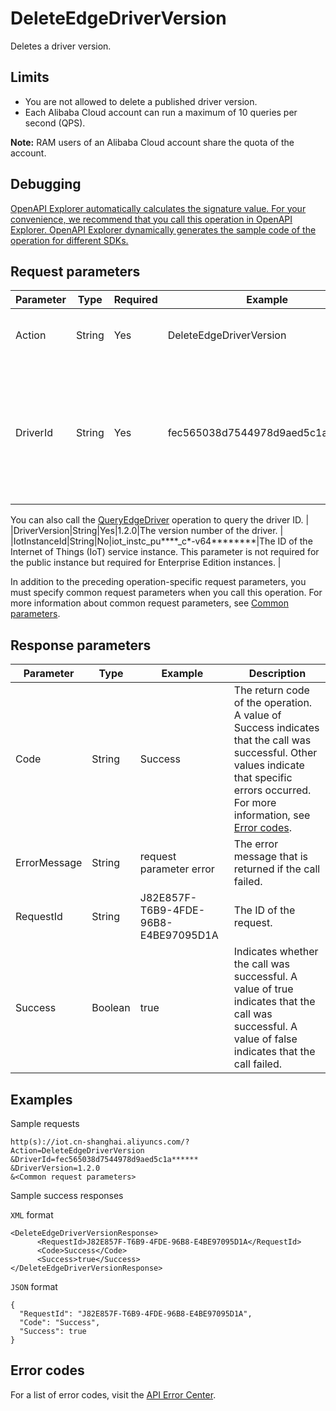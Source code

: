 # DeleteEdgeDriverVersion

Deletes a driver version.

## Limits

-   You are not allowed to delete a published driver version.
-   Each Alibaba Cloud account can run a maximum of 10 queries per second \(QPS\).

**Note:** RAM users of an Alibaba Cloud account share the quota of the account.

## Debugging

[OpenAPI Explorer automatically calculates the signature value. For your convenience, we recommend that you call this operation in OpenAPI Explorer. OpenAPI Explorer dynamically generates the sample code of the operation for different SDKs.](https://api.aliyun.com/#product=Iot&api=DeleteEdgeDriverVersion&type=RPC&version=2018-01-20)

## Request parameters

|Parameter|Type|Required|Example|Description|
|---------|----|--------|-------|-----------|
|Action|String|Yes|DeleteEdgeDriverVersion|The operation that you want to perform. Set the value to DeleteEdgeDriverVersion. |
|DriverId|String|Yes|fec565038d7544978d9aed5c1a\*\*\*\*\*\*|The ID of the driver. To obtain the driver ID, perform the following steps: Log on to the [Link IoT Edge console](https://iot.console.aliyun.com/le/instance/list). On the **Drivers** page, move the pointer over the name of the driver for which you want to delete a driver version and obtain the driver ID.

 You can also call the [QueryEdgeDriver](~~155776~~) operation to query the driver ID. |
|DriverVersion|String|Yes|1.2.0|The version number of the driver. |
|IotInstanceId|String|No|iot\_instc\_pu\*\*\*\*\_c\*-v64\*\*\*\*\*\*\*\*|The ID of the Internet of Things \(IoT\) service instance. This parameter is not required for the public instance but required for Enterprise Edition instances. |

In addition to the preceding operation-specific request parameters, you must specify common request parameters when you call this operation. For more information about common request parameters, see [Common parameters](~~135196~~).

## Response parameters

|Parameter|Type|Example|Description|
|---------|----|-------|-----------|
|Code|String|Success|The return code of the operation. A value of Success indicates that the call was successful. Other values indicate that specific errors occurred. For more information, see [Error codes](~~135200~~). |
|ErrorMessage|String|request parameter error|The error message that is returned if the call failed. |
|RequestId|String|J82E857F-T6B9-4FDE-96B8-E4BE97095D1A|The ID of the request. |
|Success|Boolean|true|Indicates whether the call was successful. A value of true indicates that the call was successful. A value of false indicates that the call failed. |

## Examples

Sample requests

```
http(s)://iot.cn-shanghai.aliyuncs.com/? Action=DeleteEdgeDriverVersion
&DriverId=fec565038d7544978d9aed5c1a******
&DriverVersion=1.2.0
&<Common request parameters>
```

Sample success responses

`XML` format

```
<DeleteEdgeDriverVersionResponse>
      <RequestId>J82E857F-T6B9-4FDE-96B8-E4BE97095D1A</RequestId>
      <Code>Success</Code>
      <Success>true</Success>
</DeleteEdgeDriverVersionResponse>
```

`JSON` format

```
{
  "RequestId": "J82E857F-T6B9-4FDE-96B8-E4BE97095D1A",
  "Code": "Success",
  "Success": true
}
```

## Error codes

For a list of error codes, visit the [API Error Center](https://error-center.alibabacloud.com/status/product/Iot).

